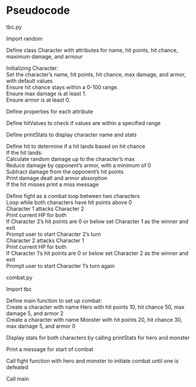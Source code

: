 # Pseudocode

tbc.py

Import random

Define class Character with attributes for name, hit points, hit chance, maximum damage, and armour

Initializing Character:<br/>
    Set the character’s name, hit points, hit chance, max damage, and armor, with default values<br/>
    Ensure hit chance stays within a 0-100 range.<br/>
    Ensure max damage is at least 1.<br/>
    Ensure armor is at least 0.<br/>

Define properties for each attribute

Define hitValues to check if values are within a specified range

Define printStats to display character name and stats

Define hit to determine if a hit lands based on hit chance<br/>
If the hit lands:<br/>
        Calculate random damage up to the character’s max<br/>
        Reduce damage by opponent’s armor, with a minimum of 0<br/>
        Subtract damage from the opponent’s hit points<br/>
        Print damage dealt and armor absorption<br/>
If the hit misses print a miss message<br/>

Define fight as a combat loop between two characters<br/>
    Loop while both characters have hit points above 0<br/>
    Character 1 attacks Character 2<br/>
    Print current HP for both<br/>
    If Character 2’s hit points are 0 or below set Character 1 as the winner and exit<br/>
    Prompt user to start Character 2’s turn<br/>
    Character 2 attacks Character 1<br/>
    Print current HP for both<br/>
    If Character 1’s hit points are 0 or below set Character 2 as the winner and exit<br/>
    Prompt user to start Character 1’s turn again<br/>


    
combat.py

Import tbc

Define main function to set up combat:<br/>
    Create a character with name Hero with hit points 10, hit chance 50, max damage 5, and armor 2<br/>
    Create a character with name Monster with hit points 20, hit chance 30, max damage 5, and armor 0<br/>

Display stats for both characters by calling printStats for hero and monster

Print a message for start of combat

Call fight function with hero and monster to initiate combat until one is defeated

Call main
